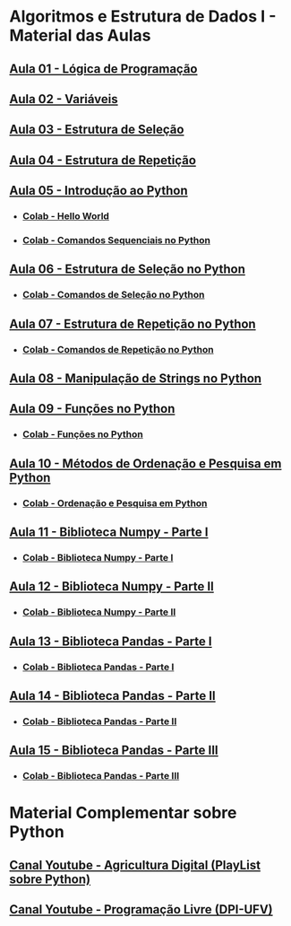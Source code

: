# Algoritmos e Estrutura de Dados I - Material das Aulas

## [Aula 01 - Lógica de Programação](https://github.com/gustavowillam/AEDI/blob/main/Aula%2001.pdf)

## [Aula 02 - Variáveis](https://github.com/gustavowillam/AEDI/blob/main/Aula%2002.pdf)

## [Aula 03 - Estrutura de Seleção](https://github.com/gustavowillam/AEDI/blob/main/Aula%2003.pdf)

## [Aula 04 - Estrutura de Repetição](https://github.com/gustavowillam/AEDI/blob/main/Aula%2004.pdf)

## [Aula 05 - Introdução ao Python](https://github.com/gustavowillam/AEDI/blob/main/Aula%2005.pdf)

* ### [Colab - Hello World](https://colab.research.google.com/drive/1Cnmiokm3lLMsdOKcrXg8ASKgKRS2KqTa?usp=sharing)

* ### [Colab - Comandos Sequenciais no Python](https://colab.research.google.com/drive/1l_0h3YxbZsBPRkNYXqSnm2AHFHRTRkrI?usp=sharing)

## [Aula 06 - Estrutura de Seleção no Python](https://github.com/gustavowillam/AEDI/blob/main/Aula%2006.pdf)

* ### [Colab - Comandos de Seleção no Python](https://colab.research.google.com/drive/1VU7YmaTivnwpD35kwPj07dNZfEkYYZIN?usp=sharing)

## [Aula 07 - Estrutura de Repetição no Python](https://github.com/gustavowillam/AEDI/blob/main/Aula%2007.pdf)

* ### [Colab - Comandos de Repetição no Python](https://colab.research.google.com/drive/1MQ4EkbfCdVIml3nw7XAX6rxnXpeo1bA7?usp=sharing)

## [Aula 08 - Manipulação de Strings no Python](https://github.com/gustavowillam/AEDI/blob/main/Aula%2008.pdf)

## [Aula 09 - Funções no Python](https://github.com/gustavowillam/AEDI/blob/main/Aula%2009.pdf)

* ### [Colab - Funções no Python](https://colab.research.google.com/drive/1nJofdo0MSr8p_e9YHTnZs-bWGFD9AVdm?usp=sharing)

## [Aula 10 - Métodos de Ordenação e Pesquisa em Python](https://github.com/gustavowillam/AEDI/blob/main/Aula%2010.pdf)

* ### [Colab - Ordenação e Pesquisa em Python]()

## [Aula 11 - Biblioteca Numpy - Parte I](https://github.com/gustavowillam/AEDI/blob/main/Aula%2011.pdf)

* ### [Colab - Biblioteca Numpy - Parte I](https://colab.research.google.com/drive/1oI6n6qTV90Bdd6zVqY-6UR3nK6n0WRl3?usp=sharing)

## [Aula 12 - Biblioteca Numpy - Parte II](https://github.com/gustavowillam/AEDI/blob/main/Aula%2012.pdf)

* ### [Colab - Biblioteca Numpy - Parte II](https://colab.research.google.com/drive/1Vr60fvxXF7sEVJRlgTdEZKyUnDpdSRCh?usp=sharing)

## [Aula 13 - Biblioteca Pandas - Parte I](https://github.com/gustavowillam/AEDI/blob/main/Aula%2013.pdf)

* ### [Colab - Biblioteca Pandas - Parte I](https://colab.research.google.com/drive/1ulibdhhPVKxwgJUeoVcxQGKi1fbtXQlJ?usp=sharing)

## [Aula 14 - Biblioteca Pandas - Parte II](https://github.com/gustavowillam/AEDI/blob/main/Aula%2014.pdf)

* ### [Colab - Biblioteca Pandas - Parte II](https://colab.research.google.com/drive/1efB2DDEqZkrDaZdGeGac5icbre4rRd8R?usp=sharing)

## [Aula 15 - Biblioteca Pandas - Parte III](https://github.com/gustavowillam/AEDI/blob/main/Aula%2015.pdf)

* ### [Colab - Biblioteca Pandas - Parte III](https://colab.research.google.com/drive/103lCddny1Z73YcEDqLGFuAQS_NBzLolf?usp=sharing)


# Material Complementar sobre Python

## [Canal Youtube - Agricultura Digital (PlayList sobre Python)](https://www.youtube.com/playlist?list=PLVmqNeV0L_zvTZC3uRvzMpySm4XzDVLHS)

## [Canal Youtube - Programação Livre (DPI-UFV)](https://sites.google.com/view/cursosdpi/in%C3%ADcio?authuser=0)









